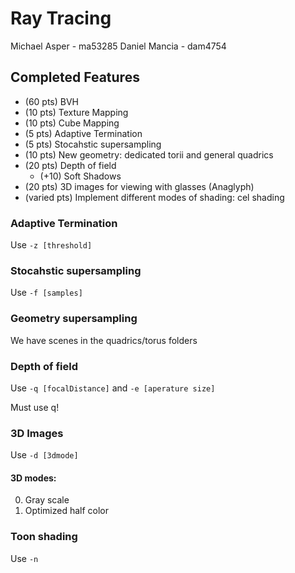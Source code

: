 # Ray Tracing

Michael Asper - ma53285
Daniel Mancia - dam4754


## Completed Features

* (60 pts) BVH
* (10 pts) Texture Mapping
* (10 pts) Cube Mapping
* (5 pts) Adaptive Termination 
* (5 pts) Stocahstic supersampling
* (10 pts) New geometry: dedicated torii and general quadrics
* (20 pts) Depth of field
    * (+10) Soft Shadows
* (20 pts) 3D images for viewing with glasses (Anaglyph)
* (varied pts) Implement different modes of shading: cel shading


### Adaptive Termination

Use `-z [threshold]`

### Stocahstic supersampling

Use `-f [samples]`

### Geometry supersampling

We have scenes in the quadrics/torus folders

### Depth of field

Use `-q [focalDistance]` and `-e [aperature size]`

Must use q!

### 3D Images

Use `-d [3dmode]`

#### 3D modes:

0. Gray scale
1. Optimized half color

### Toon shading

Use `-n`
